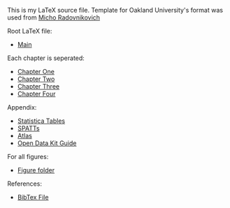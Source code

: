 This is my LaTeX source file. Template for Oakland University's format was used from [Micho Radovnikovich](https://bitbucket.org/robustify/grizz_thesis_tex)

Root LaTeX file:
- [Main](/main.tex)

Each chapter is seperated:
- [Chapter One](/chapter1.tex)
- [Chapter Two](/chapter2.tex)
- [Chapter Three](/chapter3.tex)
- [Chapter Four](/chapter4.tex)

Appendix:
- [Statistica Tables](/tables.tex)
- [SPATTs](/spatts.tex)
- [Atlas](/atlas.tex)
- [Open Data Kit Guide](/odk.tex) 

For all figures:
- [Figure folder](/figures)

References:
- [BibTex File](/references.bib)
